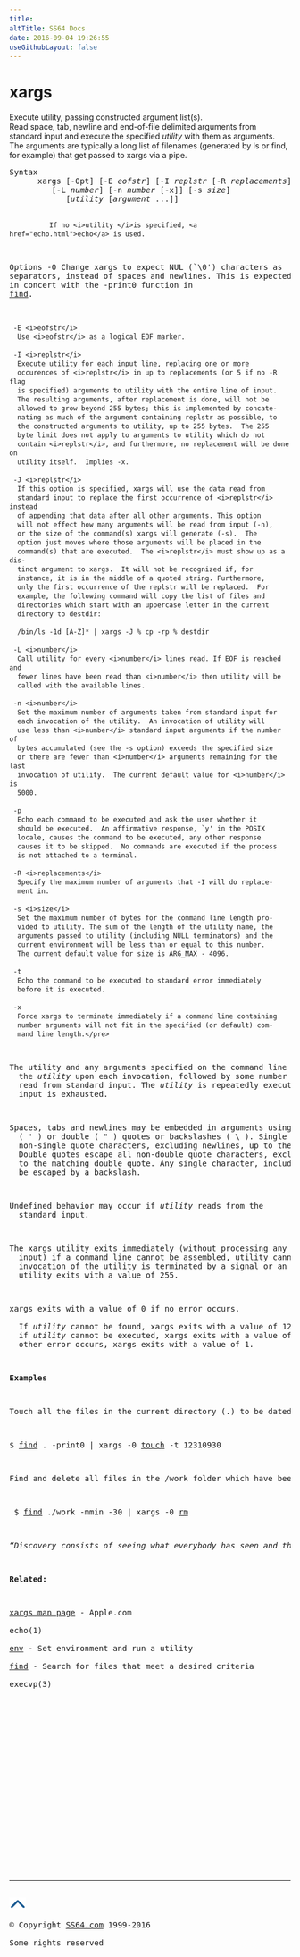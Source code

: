 ```yaml
---
title:
altTitle: SS64 Docs
date: 2016-09-04 19:26:55
useGithubLayout: false
---
```

<!-- #BeginLibraryItem "/Library/head_osx.lbi" --><!-- #EndLibraryItem --><h1>xargs</h1> 
<p>Execute utility, passing constructed argument list(s). <br>
  Read space, tab, newline and end-of-file delimited arguments from standard input 
  and execute the specified <i>utility</i> with them as arguments. The arguments 
  are typically a long list of filenames (generated by ls or find, for example) 
that get passed to xargs via a pipe. </p>
<pre>Syntax
      xargs [-0pt] [-E <i>eofstr</i>] [-I <i>replstr</i> [-R <i>replacements</i>]] [-J <i>replstr</i>]
         [-L <i>number</i>] [-n <i>number</i> [-x]] [-s <i>size</i>]
            [<i>utility</i> [<i>argument</i> ...]]

              If no <i>utility </i>is specified, <a href="echo.html">echo</a> is used.

Options
     -0
      Change xargs to expect NUL (`\0') characters as separators,
      instead of spaces and newlines.  This is expected to be used in
      concert with the -print0 function in <a href="find.html">find</a>.

     -E <i>eofstr</i>
      Use <i>eofstr</i> as a logical EOF marker.

     -I <i>replstr</i>
      Execute utility for each input line, replacing one or more
      occurences of <i>replstr</i> in up to replacements (or 5 if no -R flag
      is specified) arguments to utility with the entire line of input.
      The resulting arguments, after replacement is done, will not be
      allowed to grow beyond 255 bytes; this is implemented by concate-
      nating as much of the argument containing replstr as possible, to
      the constructed arguments to utility, up to 255 bytes.  The 255
      byte limit does not apply to arguments to utility which do not
      contain <i>replstr</i>, and furthermore, no replacement will be done on
      utility itself.  Implies -x.

     -J <i>replstr</i>
      If this option is specified, xargs will use the data read from
      standard input to replace the first occurrence of <i>replstr</i> instead
      of appending that data after all other arguments. This option
      will not effect how many arguments will be read from input (-n),
      or the size of the command(s) xargs will generate (-s).  The
      option just moves where those arguments will be placed in the
      command(s) that are executed.  The <i>replstr</i> must show up as a dis-
      tinct argument to xargs.  It will not be recognized if, for
      instance, it is in the middle of a quoted string. Furthermore,
      only the first occurrence of the replstr will be replaced.  For
      example, the following command will copy the list of files and
      directories which start with an uppercase letter in the current
      directory to destdir:

      /bin/ls -1d [A-Z]* | xargs -J % cp -rp % destdir

     -L <i>number</i>
      Call utility for every <i>number</i> lines read. If EOF is reached and
      fewer lines have been read than <i>number</i> then utility will be
      called with the available lines.

     -n <i>number</i>
      Set the maximum number of arguments taken from standard input for
      each invocation of the utility.  An invocation of utility will
      use less than <i>number</i> standard input arguments if the number of
      bytes accumulated (see the -s option) exceeds the specified size
      or there are fewer than <i>number</i> arguments remaining for the last
      invocation of utility.  The current default value for <i>number</i> is
      5000.

     -p
      Echo each command to be executed and ask the user whether it
      should be executed.  An affirmative response, `y' in the POSIX
      locale, causes the command to be executed, any other response
      causes it to be skipped.  No commands are executed if the process
      is not attached to a terminal.

     -R <i>replacements</i>
      Specify the maximum number of arguments that -I will do replace-
      ment in.

     -s <i>size</i>
      Set the maximum number of bytes for the command line length pro-
      vided to utility. The sum of the length of the utility name, the
      arguments passed to utility (including NULL terminators) and the
      current environment will be less than or equal to this number.
      The current default value for size is ARG_MAX - 4096.

     -t
      Echo the command to be executed to standard error immediately
      before it is executed.

     -x
      Force xargs to terminate immediately if a command line containing
      number arguments will not fit in the specified (or default) com-
      mand line length.</pre>
<p>The utility and any arguments specified on the command line are given to 
  the <i>utility</i> upon each invocation, followed by some number of the arguments 
  read from standard input. The <i>utility</i> is repeatedly executed until standard 
  input is exhausted. </p>
<p>Spaces, tabs and newlines may be embedded in arguments using single 
  ( ' ) or double ( " ) quotes or backslashes ( \ ). Single quotes escape all 
  non-single quote characters, excluding newlines, up to the matching single quote. 
  Double quotes escape all non-double quote characters, excluding newlines, up 
  to the matching double quote. Any single character, including newlines, may 
  be escaped by a backslash.</p>
<p>Undefined behavior may occur if <i>utility </i>reads from the 
  standard input. </p>
<p>The xargs utility exits immediately (without processing any further 
  input) if a command line cannot be assembled, utility cannot be invoked, an 
  invocation of the utility is terminated by a signal or an invocation of the 
  utility exits with a value of 255.</p>
<p>xargs exits with a value of 0 if no error occurs. <br>
  If <i>utility </i>cannot be found, xargs exits with a value of 127, otherwise 
  if <i>utility </i>cannot be executed, xargs exits with a value of 126. If any 
  other error occurs, xargs exits with a value of 1.</p>
<p><b>Examples</b></p>
<p>Touch all the files in the current directory (.) to be dated 31st December (12 31) at 09.30, <span class="code">-print0</span> is required if any filenames contain whitespace.</p>
<p>$ <span class="code"><a href="find.html">find</a> . -print0 | xargs -0 <a href="touch.html">touch</a> -t 12310930</span></p>
<p>Find and delete all files in the /work folder which have been modified in the last 30 minutes:</p>
<p> $ <span class="code"><a href="find.html">find</a> ./work -mmin -30 | xargs -0 <a href="rm.html">rm</a></span></p>
<p class="quote"><i>“Discovery consists of seeing what everybody has seen and thinking what nobody has thought” ~ Albert Szent-Gyorgyi </i></p>
<p><b>Related:</b></p>
<p><a href="https://developer.apple.com/legacy/library/documentation/Darwin/Reference/ManPages/man1/xargs.1.html">xargs man page</a> - Apple.com<br>
echo(1)<br>
<a href="env.html">env</a> - Set environment and run a utility <br>
<a href="find.html">find</a> - Search for files that meet a desired criteria<br>
execvp(3)</p><!-- #BeginLibraryItem "/Library/foot_osx.lbi" --><p>
<!-- OSX300 -->
<ins class="adsbygoogle" style="display:inline-block;width:300px;height:250px" data-ad-client="ca-pub-6140977852749469" data-ad-slot="1823340303"></ins>
<script>
(adsbygoogle = window.adsbygoogle || []).push({});
</script></p>
<hr>
<div id="bl" class="footer"><a href="xargs.html#"><img src="../images/top.png" width="30" height="22" alt="Back to the Top"></a></div>
<div id="br" class="footer, tagline">© Copyright <a href="http://ss64.com/">SS64.com</a> 1999-2016<br>
Some rights reserved</div><!-- #EndLibraryItem -->
